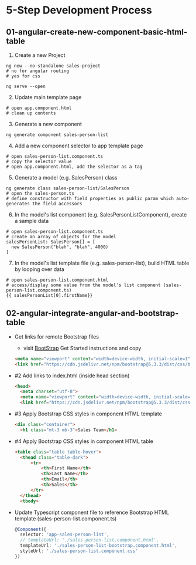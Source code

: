 
# 5-Step Development Process

## 01-angular-create-new-component-basic-html-table
1. Create a new Project
```
ng new --no-standalone sales-project
# no for angular routing
# yes for css

ng serve --open
```

2. Update main template page
```
# open app.component.html
# clean up contents

```
 
3. Generate a new component
```
ng generate component sales-person-list
```
4. Add a new component selector to app template page
```
# open sales-person-list.component.ts
# copy the selector value
# open app.component.html, add the selector as a tag
```
5. Generate a model (e.g. SalesPerson) class
```
ng generate class sales-person-list/SalesPerson
# open the sales-person.ts
# define constructor with field properties as public param which auto-generates the field accessors
```
6. In the model's list component (e.g. SalesPersonListComponent), create a sample data
```
# open sales-person-list.component.ts
# create an array of objects for the model
salesPersonList: SalesPerson[] = [
  new SalesPerson("blah", "blah", 4000)
]

```
7. In the model's list template file (e.g. sales-person-list), build HTML table by looping over data
```
# open sales-person-list.component.html
# access/display some value from the model's list component (sales-person-list.component.ts)
{{ salesPersonList[0].firstName}}
```

## 02-angular-integrate-angular-and-bootstrap-table

- Get links for remote Bootstrap files
  - visit [BootStrap](www.getbootstrap.com) Get Started instructions and copy
  ```html
  <meta name="viewport" content="width=device-width, initial-scale=1">
  <link href="https://cdn.jsdelivr.net/npm/bootstrap@5.3.3/dist/css/bootstrap.min.css" rel="stylesheet" integrity="sha384-QWTKZyjpPEjISv5WaRU9OFeRpok6YctnYmDr5pNlyT2bRjXh0JMhjY6hW+ALEwIH" crossorigin="anonymous">
  ```

- #2 Add links to index.html (inside head section)
  ```html
  <head>
    <meta charset="utf-8">
    <meta name="viewport" content="width=device-width, initial-scale=1">
    <link href="https://cdn.jsdelivr.net/npm/bootstrap@5.3.3/dist/css/bootstrap.min.css" rel="stylesheet" integrity="sha384-QWTKZyjpPEjISv5WaRU9OFeRpok6YctnYmDr5pNlyT2bRjXh0JMhjY6hW+ALEwIH" crossorigin="anonymous">
  ```

- #3 Apply Bootstrap CSS styles in component HTML template
  ```html
  <div class="container">
    <h1 class="mt-3 mb-3">Sales Team</h1>
  ```
- #4 Apply Bootstrap CSS styles in component HTML table
  ```html
  <table class="table table-hover">
    <thead class="table-dark">
        <tr>
            <th>First Name</th>
            <th>Last Name</th>
            <th>Email</th>
            <th>Sales</th>
        </tr>
    </thead>
    <tbody>
  ```

- Update Typescript component file to reference Bootstrap HTML template (sales-person-list.component.ts)
  ```typescript
  @Component({
    selector: 'app-sales-person-list',
    // templateUrl: './sales-person-list.component.html',
    templateUrl: './sales-person-list-bootstrap.component.html',
    styleUrl: './sales-person-list.component.css'
  })
  ```